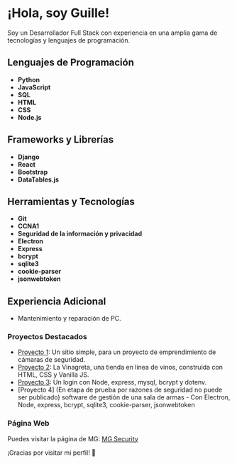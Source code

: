 # ¡Hola, soy Guille!

Soy un Desarrollador Full Stack con experiencia en una amplia gama de tecnologías y lenguajes de programación.

## Lenguajes de Programación
- **Python**
- **JavaScript**
- **SQL**
- **HTML**
- **CSS**
- **Node.js**

## Frameworks y Librerías
- **Django**
- **React**
- **Bootstrap**
- **DataTables.js**

## Herramientas y Tecnologías
- **Git**
- **CCNA1**
- **Seguridad de la información y privacidad**
- **Electron**
- **Express**
- **bcrypt**
- **sqlite3**
- **cookie-parser**
- **jsonwebtoken**

## Experiencia Adicional
- Mantenimiento y reparación de PC.

### Proyectos Destacados
- [Proyecto 1](https://github.com/guinovi/mgseg): Un sitio simple, para un proyecto de emprendimiento de cámaras de seguridad.
- [Proyecto 2](https://github.com/guinovi/vinagre): La Vinagreta, una tienda en línea de vinos, construida con HTML, CSS y Vanilla JS.
- [Proyecto 3](https://github.com/guinovi/login-express-front-crud-bcrypt-dotenv): Un login con Node, express, mysql, bcrypt y dotenv.
- [Proyecto 4] (En etapa de prueba por razones de seguridad no puede ser publicado) software de gestión de una sala de armas - Con Electron, Node, express, bcrypt, sqlite3, cookie-parser, jsonwebtoken

### Página Web
Puedes visitar la página de MG: [MG Security](https://mgsecurty.netlify.app/)

¡Gracias por visitar mi perfil! 🚀
